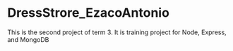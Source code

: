 # DressStrore_EzacoAntonio
 This is the second project of term 3. It is training project for Node, Express, and MongoDB
